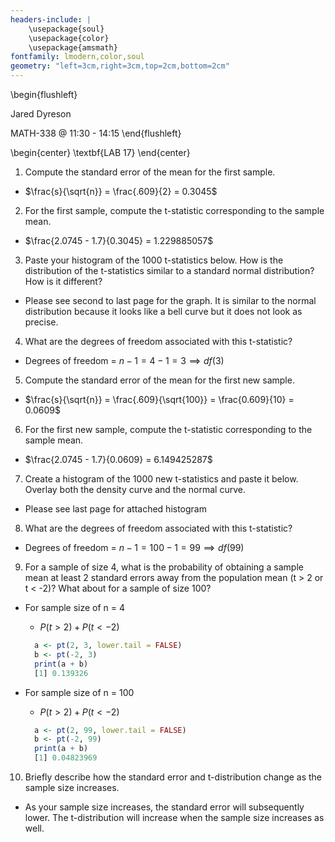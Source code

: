 ```yaml
---
headers-include: |
	\usepackage{soul}
	\usepackage{color}
	\usepackage{amsmath}
fontfamily: lmodern,color,soul
geometry: "left=3cm,right=3cm,top=2cm,bottom=2cm"
---
```


\begin{flushleft}

Jared Dyreson

MATH-338 @ 11:30 - 14:15
\end{flushleft}

\begin{center}
\textbf{LAB 17}
\end{center}

1. Compute the standard error of the mean for the first sample.

- $\frac{s}{\sqrt{n}} = \frac{.609}{2} = 0.3045$

2. For the first sample, compute the t-statistic corresponding to the sample mean.

- $\frac{2.0745 - 1.7}{0.3045} = 1.229885057$

3. Paste your histogram of the 1000 t-statistics below. How is the distribution of the t-statistics similar to a standard normal distribution? How is it different?

- Please see second to last page for the graph. It is similar to the normal distribution because it looks like a bell curve but it does not look as precise.

4. What are the degrees of freedom associated with this t-statistic?

- Degrees of freedom = $n-1 = 4-1 = 3 \implies df(3)$

5. Compute the standard error of the mean for the first new sample.

- $\frac{s}{\sqrt{n}} = \frac{.609}{\sqrt{100}} = \frac{0.609}{10} = 0.0609$

6. For the first new sample, compute the t-statistic corresponding to the sample mean.

- $\frac{2.0745 - 1.7}{0.0609} = 6.149425287$

7. Create a histogram of the 1000 new t-statistics and paste it below. Overlay both the density curve and the normal curve.

- Please see last page for attached histogram

8. What are the degrees of freedom associated with this t-statistic?

- Degrees of freedom = $n-1 = 100-1 = 99 \implies df(99)$

9. For a sample of size 4, what is the probability of obtaining a sample mean at least 2 standard errors away from the population mean (t > 2 or t < -2)? What about for a sample of size 100? 

- For sample size of n = 4
    - $P(t > 2) + P(t < -2)$
    ```r
      a <- pt(2, 3, lower.tail = FALSE)
      b <- pt(-2, 3)
      print(a + b)
      [1] 0.139326
    ```

- For sample size of n = 100
    - $P(t > 2) + P(t < -2)$
    ```r
      a <- pt(2, 99, lower.tail = FALSE)
      b <- pt(-2, 99)
      print(a + b)
      [1] 0.04823969
    ```
10. Briefly describe how the standard error and t-distribution change as the sample size increases.

- As your sample size increases, the standard error will subsequently lower. The t-distribution will increase when the sample size increases as well.
